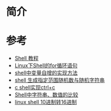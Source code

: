 简介
===
参考
===
* [Shell 教程](https://www.runoob.com/linux/linux-shell.html)
* [Linux下Shell的for循环语句](https://www.cnblogs.com/EasonJim/p/8315939.html)
* [shell中变量自增的实现方法](https://www.cnblogs.com/iloveyoucc/archive/2012/07/11/2585559.html)
* [shell 生成指定范围随机数与随机字符串](https://blog.csdn.net/fdipzone/article/details/24329523)
* [c shell实现ctrl+c](https://www.csdn.net/tags/MtzaEgwsNzc0MjktYmxvZwO0O0OO0O0O.html)
* [Shell中字符串、数值的比较](https://developer.aliyun.com/article/484681)
* [linux shell 10进制转16进制](https://blog.csdn.net/blog_zxb/article/details/106402723)